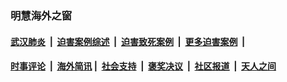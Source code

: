 
### 明慧海外之窗

####  [武汉肺炎](indexes/365.md?t=05261301) &nbsp;|&nbsp;  [迫害案例综述](indexes/328.md?t=05261301) &nbsp;|&nbsp; [迫害致死案例](indexes/277.md?t=05261301)  &nbsp;|&nbsp; [更多迫害案例](indexes/81.md?t=05261301)  &nbsp;|&nbsp; 
####  [时事评论](indexes/19.md?t=05261301) &nbsp;|&nbsp; [海外简讯](indexes/245.md?t=05261301)&nbsp;|&nbsp;  [社会支持](indexes/140.md?t=05261301) &nbsp;|&nbsp; [褒奖决议](indexes/282.md?t=05261301) &nbsp;|&nbsp; [社区报道](indexes/91.md?t=05261301)  &nbsp;|&nbsp; [天人之间](indexes/78.md?t=05261301) 


